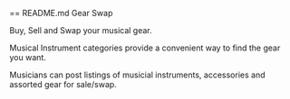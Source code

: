 == README.md  Gear Swap

Buy, Sell and Swap your musical gear.

Musical Instrument categories provide a convenient way to find the gear you want.

Musicians can post listings of musicial instruments, accessories and assorted gear for sale/swap.

